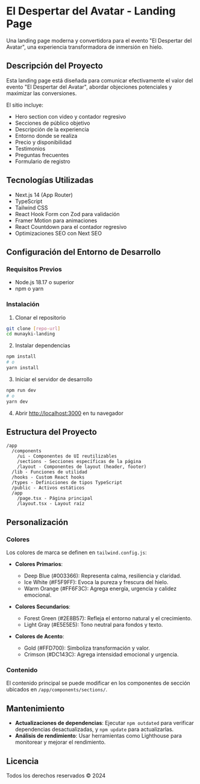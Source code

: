 # El Despertar del Avatar - Landing Page

Una landing page moderna y convertidora para el evento "El Despertar del Avatar", una experiencia transformadora de inmersión en hielo.

## Descripción del Proyecto

Esta landing page está diseñada para comunicar efectivamente el valor del evento "El Despertar del Avatar", abordar objeciones potenciales y maximizar las conversiones. 

El sitio incluye:
- Hero section con video y contador regresivo
- Secciones de público objetivo
- Descripción de la experiencia
- Entorno donde se realiza
- Precio y disponibilidad
- Testimonios
- Preguntas frecuentes
- Formulario de registro

## Tecnologías Utilizadas

- Next.js 14 (App Router)
- TypeScript
- Tailwind CSS
- React Hook Form con Zod para validación
- Framer Motion para animaciones
- React Countdown para el contador regresivo
- Optimizaciones SEO con Next SEO

## Configuración del Entorno de Desarrollo

### Requisitos Previos

- Node.js 18.17 o superior
- npm o yarn

### Instalación

1. Clonar el repositorio
```bash
git clone [repo-url]
cd munayki-landing
```

2. Instalar dependencias
```bash
npm install
# o
yarn install
```

3. Iniciar el servidor de desarrollo
```bash
npm run dev
# o
yarn dev
```

4. Abrir [http://localhost:3000](http://localhost:3000) en tu navegador

## Estructura del Proyecto

```
/app
  /components
    /ui - Componentes de UI reutilizables
    /sections - Secciones específicas de la página
    /layout - Componentes de layout (header, footer)
  /lib - Funciones de utilidad
  /hooks - Custom React hooks
  /types - Definiciones de tipos TypeScript
  /public - Activos estáticos
  /app
    /page.tsx - Página principal
    /layout.tsx - Layout raíz
```

## Personalización

### Colores

Los colores de marca se definen en `tailwind.config.js`:

- **Colores Primarios**:
  - Deep Blue (#003366): Representa calma, resiliencia y claridad.
  - Ice White (#F5F9FF): Evoca la pureza y frescura del hielo.
  - Warm Orange (#FF6F3C): Agrega energía, urgencia y calidez emocional.

- **Colores Secundarios**:
  - Forest Green (#2E8B57): Refleja el entorno natural y el crecimiento.
  - Light Gray (#E5E5E5): Tono neutral para fondos y texto.

- **Colores de Acento**:
  - Gold (#FFD700): Simboliza transformación y valor.
  - Crimson (#DC143C): Agrega intensidad emocional y urgencia.

### Contenido

El contenido principal se puede modificar en los componentes de sección ubicados en `/app/components/sections/`.

## Mantenimiento

- **Actualizaciones de dependencias**: Ejecutar `npm outdated` para verificar dependencias desactualizadas, y `npm update` para actualizarlas.
- **Análisis de rendimiento**: Usar herramientas como Lighthouse para monitorear y mejorar el rendimiento.

## Licencia

Todos los derechos reservados © 2024
